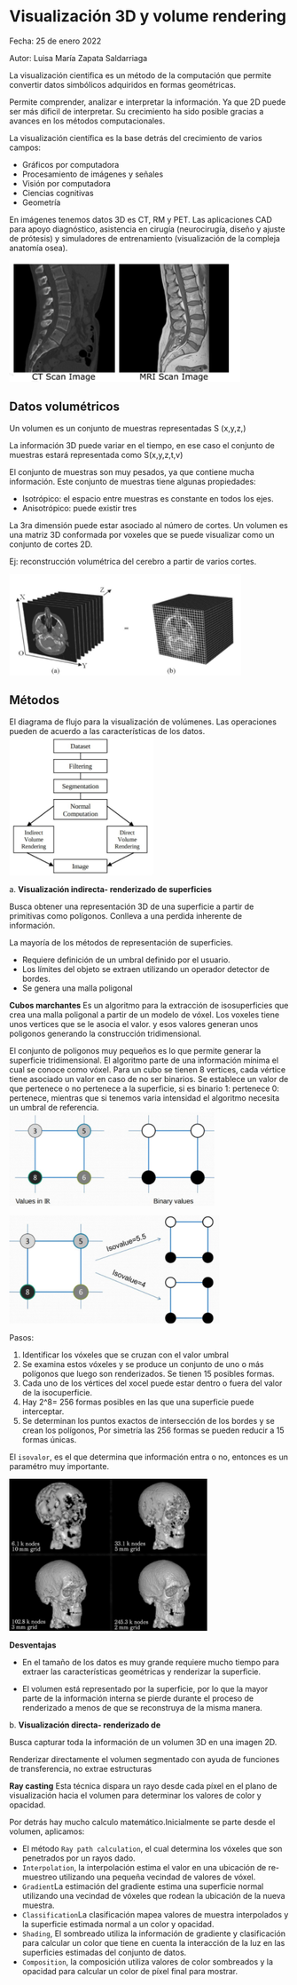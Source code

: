 # Visualización 3D y volume rendering

Fecha: 25 de enero 2022

Autor: Luisa María Zapata Saldarriaga 

La visualización cientifica es un método de la computación que permite convertir datos simbólicos adquiridos en formas geométricas. 

Permite comprender, analizar e interpretar la información. Ya que 2D puede ser más dificil de interpretar. Su crecimiento ha sido posible gracias a avances en los métodos computacionales. 

La visualización científica es la base detrás del crecimiento de varios campos:
* Gráficos por computadora
* Procesamiento de imágenes y señales
* Visión por computadora
* Ciencias cognitivas
* Geometría 

En imágenes tenemos datos 3D es CT, RM y PET. Las aplicaciones CAD para apoyo diagnóstico, asistencia en cirugía (neurocirugía, diseño y ajuste de prótesis) y simuladores de entrenamiento (visualización de la compleja anatomía osea).

![picture 2](images/d8ce3a0cf9c6e2957c99f6105699065b15e1a6b79ffc5e6f0870bd4c8e7aab11.png)  

## Datos volumétricos

Un volumen es un conjunto de muestras representadas S (x,y,z,)

La información 3D puede variar en el tiempo, en ese caso el conjunto de muestras estará representada como S(x,y,z,t,v)

El conjunto de muestras son muy pesados, ya que contiene mucha información. Este conjunto de muestras tiene algunas propiedades:

* Isotrópico: el espacio entre muestras es constante en todos los ejes.
* Anisotrópico: puede existir tres 

La 3ra dimensión puede estar asociado al número de cortes. Un volumen es una matriz 3D conformada por voxeles que se puede visualizar como un conjunto de cortes 2D. 

Ej: reconstrucción volumétrica del cerebro a partir de varios cortes. 

![picture 3](images/779e42304d343bca6ad3eea92291d97a995040d49dee0a374036cec7f71cb583.png)  

## Métodos

El diagrama de flujo para la visualización de volúmenes. Las operaciones pueden de acuerdo a las características de los datos. 
![picture 4](images/95651100b699a0009837d073c8cce631e8b0ea7175125acf98daa11a71b67596.png)  


a. **Visualización indirecta- renderizado de superficies**

Busca obtener una representación 3D de una superficie a partir de primitivas como polígonos. Conlleva a una perdida inherente de información. 

La mayoría de los métodos de representación de superficies. 

- Requiere definición de un umbral definido por el usuario.
- Los límites del objeto se extraen utilizando un operador detector de bordes.
- Se genera una malla poligonal

**Cubos marchantes**
Es un algoritmo para la extracción de isosuperficies que crea una malla poligonal a partir de un modelo de vóxel. Los voxeles tiene unos vertices que se le asocia el valor. y esos valores generan unos poligonos generando la construcción tridimensional.

El conjunto de poligonos muy pequeños es lo que permite generar la superficie tridimensional. El algoritmo parte de una información mínima el cual se conoce como vóxel. Para un cubo se tienen 8 vertices, cada vértice tiene asociado un valor en caso de no ser binarios. Se establece un valor de que pertenece o no pertenece a la superficie, si es binario 1: pertenece 0: pertenece, mientras que si tenemos varia intensidad el algoritmo necesita un umbral de referencia. 
![picture 5](images/dff7196a1abdc794df237df1d4e558ea50ea480788b00964f8fdb34cd3e2f622.png)  


![picture 6](images/1a0f5a9c12352e57a747f07bb201c3cdb1847fa4693e73f5ad5ff2bd27cc2722.png)  

Pasos:
1. Identificar los vóxeles que se cruzan con el valor umbral
2. Se examina estos vóxeles y se produce un conjunto de uno o más polígonos que luego son renderizados. Se tienen 15 posibles formas. 
3. Cada uno de los vértices del xocel puede estar dentro o fuera del valor de la isocuperficie. 
4. Hay 2^8= 256 formas posibles en las que una superficie puede interceptar.
5. Se determinan los puntos exactos de intersección de los bordes y se crean los polígonos, Por simetría las 256 formas se pueden reducir a 15 formas únicas.

El `isovalor`, es el que determina que información entra o no, entonces es un paramétro muy importante. 

![picture 7](images/5fb80b933052d7f7e97dec273710ebd16cf7f844a056d3b267cc6e34c9401ce8.png)  

**Desventajas**
- En el tamaño de los datos es muy grande requiere mucho tiempo para extraer las características geométricas y renderizar la superficie.

- El volumen está representado por la superficie, por lo que la mayor parte de la información interna se pierde durante el proceso de renderizado a menos de que se reconstruya de la misma manera. 


b. **Visualización directa- renderizado de**

Busca capturar toda la información de un volumen 3D en una imagen 2D. 

Renderizar directamente el volumen segmentado con ayuda de funciones de transferencia, no extrae estructuras 

**Ray casting**
Esta técnica dispara un rayo desde cada píxel en el plano de visualización hacia el volumen para determinar los valores de color y opacidad. 

Por detrás hay mucho calculo matemático.Inicialmente se parte desde el volumen, aplicamos:
* El método `Ray path calculation`, el cual determina los vóxeles que son penetrados por un rayos dado. 
* `Interpolation`, la interpolación estima el valor en una ubicación de re-muestreo utilizando una pequeña vecindad de valores de vóxel. 
* `Gradient`La estimación del gradiente estima una superficie normal utilizando una vecindad de vóxeles que rodean la ubicación de la nueva muestra.
* `Classification`La clasificación mapea valores
de muestra interpolados y la superficie estimada normal a un color y opacidad.
* `Shading`, El sombreado utiliza la
información de gradiente y clasificación para calcular un color que tiene en cuenta la interacción de la luz en las superficies estimadas del conjunto de datos.
* `Composition`, la composición utiliza valores de color sombreados y la opacidad para calcular un color de píxel final para mostrar.

